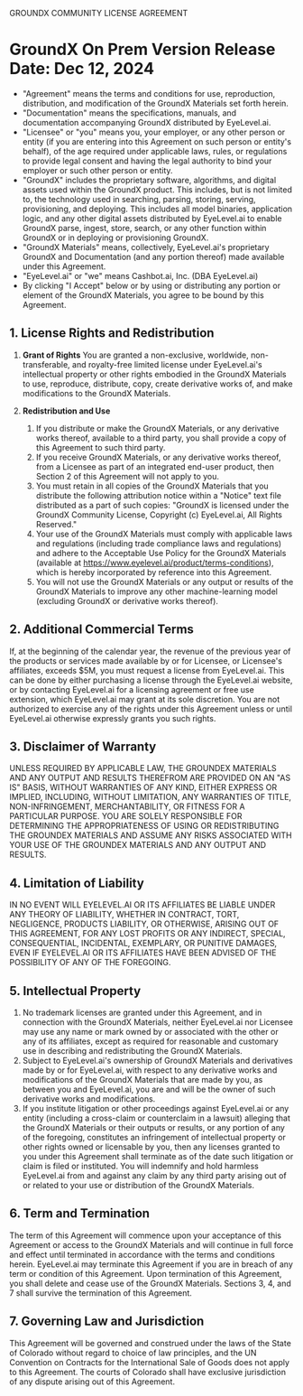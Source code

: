 GROUNDX COMMUNITY LICENSE AGREEMENT
 
# GroundX On Prem Version Release Date: Dec 12, 2024

- "Agreement" means the terms and conditions for use, reproduction, distribution, and modification of the GroundX Materials set forth herein.
- "Documentation" means the specifications, manuals, and documentation accompanying GroundX distributed by EyeLevel.ai.
- "Licensee" or "you" means you, your employer, or any other person or entity (if you are entering into this Agreement on such person or entity's behalf), of the age required under applicable laws, rules, or regulations to provide legal consent and having the legal authority to bind your employer or such other person or entity.
- "GroundX" includes the proprietary software, algorithms, and digital assets used within the GroundX product. This includes, but is not limited to, the technology used in searching, parsing, storing, serving, provisioning, and deploying. This includes all model binaries, application logic, and any other digital assets distributed by EyeLevel.ai to enable GroundX parse, ingest, store, search, or any other function within GroundX or in deploying or provisioning GroundX.
- "GroundX Materials" means, collectively, EyeLevel.ai's proprietary GroundX and Documentation (and any portion thereof) made available under this Agreement.
- "EyeLevel.ai" or "we" means Cashbot.ai, Inc. (DBA EyeLevel.ai)
- By clicking "I Accept" below or by using or distributing any portion or element of the GroundX Materials, you agree to be bound by this Agreement.

## 1. License Rights and Redistribution
1. **Grant of Rights** You are granted a non-exclusive, worldwide, non-transferable, and royalty-free limited license under EyeLevel.ai's intellectual property or other rights embodied in the GroundX Materials to use, reproduce, distribute, copy, create derivative works of, and make modifications to the GroundX Materials.

2. **Redistribution and Use**
    1. If you distribute or make the GroundX Materials, or any derivative works thereof, available to a third party, you shall provide a copy of this Agreement to such third party.
    2. If you receive GroundX Materials, or any derivative works thereof, from a Licensee as part of an integrated end-user product, then Section 2 of this Agreement will not apply to you.
    3. You must retain in all copies of the GroundX Materials that you distribute the following attribution notice within a "Notice" text file distributed as a part of such copies: "GroundX is licensed under the GroundX Community License, Copyright (c) EyeLevel.ai, All Rights Reserved."
    4. Your use of the GroundX Materials must comply with applicable laws and regulations (including trade compliance laws and regulations) and adhere to the Acceptable Use Policy for the GroundX Materials (available at https://www.eyelevel.ai/product/terms-conditions), which is hereby incorporated by reference into this Agreement.
    5. You will not use the GroundX Materials or any output or results of the GroundX Materials to improve any other machine-learning model (excluding GroundX or derivative works thereof).

## 2. Additional Commercial Terms
If, at the beginning of the calendar year, the revenue of the previous year of the products or services made available by or for Licensee, or Licensee's affiliates, exceeds $5M, you must request a license from EyeLevel.ai. This can be done by either purchasing a license through the EyeLevel.ai website, or by contacting EyeLevel.ai for a licensing agreement or free use extension, which EyeLevel.ai may grant at its sole discretion. You are not authorized to exercise any of the rights under this Agreement unless or until EyeLevel.ai otherwise expressly grants you such rights.

## 3. Disclaimer of Warranty
UNLESS REQUIRED BY APPLICABLE LAW, THE GROUNDEX MATERIALS AND ANY OUTPUT AND RESULTS THEREFROM ARE PROVIDED ON AN "AS IS" BASIS, WITHOUT WARRANTIES OF ANY KIND, EITHER EXPRESS OR IMPLIED, INCLUDING, WITHOUT LIMITATION, ANY WARRANTIES OF TITLE, NON-INFRINGEMENT, MERCHANTABILITY, OR FITNESS FOR A PARTICULAR PURPOSE. YOU ARE SOLELY RESPONSIBLE FOR DETERMINING THE APPROPRIATENESS OF USING OR REDISTRIBUTING THE GROUNDEX MATERIALS AND ASSUME ANY RISKS ASSOCIATED WITH YOUR USE OF THE GROUNDEX MATERIALS AND ANY OUTPUT AND RESULTS.

## 4. Limitation of Liability
IN NO EVENT WILL EYELEVEL.AI OR ITS AFFILIATES BE LIABLE UNDER ANY THEORY OF LIABILITY, WHETHER IN CONTRACT, TORT, NEGLIGENCE, PRODUCTS LIABILITY, OR OTHERWISE, ARISING OUT OF THIS AGREEMENT, FOR ANY LOST PROFITS OR ANY INDIRECT, SPECIAL, CONSEQUENTIAL, INCIDENTAL, EXEMPLARY, OR PUNITIVE DAMAGES, EVEN IF EYELEVEL.AI OR ITS AFFILIATES HAVE BEEN ADVISED OF THE POSSIBILITY OF ANY OF THE FOREGOING.

## 5. Intellectual Property
1. No trademark licenses are granted under this Agreement, and in connection with the GroundX Materials, neither EyeLevel.ai nor Licensee may use any name or mark owned by or associated with the other or any of its affiliates, except as required for reasonable and customary use in describing and redistributing the GroundX Materials.
2. Subject to EyeLevel.ai's ownership of GroundX Materials and derivatives made by or for EyeLevel.ai, with respect to any derivative works and modifications of the GroundX Materials that are made by you, as between you and EyeLevel.ai, you are and will be the owner of such derivative works and modifications.
3. If you institute litigation or other proceedings against EyeLevel.ai or any entity (including a cross-claim or counterclaim in a lawsuit) alleging that the GroundX Materials or their outputs or results, or any portion of any of the foregoing, constitutes an infringement of intellectual property or other rights owned or licensable by you, then any licenses granted to you under this Agreement shall terminate as of the date such litigation or claim is filed or instituted. You will indemnify and hold harmless EyeLevel.ai from and against any claim by any third party arising out of or related to your use or distribution of the GroundX Materials.

## 6. Term and Termination
The term of this Agreement will commence upon your acceptance of this Agreement or access to the GroundX Materials and will continue in full force and effect until terminated in accordance with the terms and conditions herein. EyeLevel.ai may terminate this Agreement if you are in breach of any term or condition of this Agreement. Upon termination of this Agreement, you shall delete and cease use of the GroundX Materials. Sections 3, 4, and 7 shall survive the termination of this Agreement.

## 7. Governing Law and Jurisdiction
This Agreement will be governed and construed under the laws of the State of Colorado without regard to choice of law principles, and the UN Convention on Contracts for the International Sale of Goods does not apply to this Agreement. The courts of Colorado shall have exclusive jurisdiction of any dispute arising out of this Agreement.
